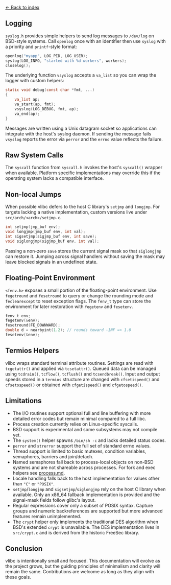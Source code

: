 [← Back to index](index.md)

## Logging

`syslog.h` provides simple helpers to send log messages to `/dev/log` on
BSD-style systems. Call `openlog` once with an identifier then use `syslog`
with a priority and `printf`-style format:

```c
openlog("myapp", LOG_PID, LOG_USER);
syslog(LOG_INFO, "started with %d workers", workers);
closelog();
```

The underlying function `vsyslog` accepts a `va_list` so you can wrap the
logger with custom helpers:

```c
static void debug(const char *fmt, ...)
{
    va_list ap;
    va_start(ap, fmt);
    vsyslog(LOG_DEBUG, fmt, ap);
    va_end(ap);
}
```

Messages are written using a Unix datagram socket so applications can integrate
with the host's syslog daemon. If sending the message fails `vsyslog` reports
the error via `perror` and the `errno` value reflects the failure.

## Raw System Calls

The `syscall` function from `syscall.h` invokes the host's `syscall()`
wrapper when available. Platform specific implementations may override
this if the operating system lacks a compatible interface.

## Non-local Jumps

When possible vlibc defers to the host C library's `setjmp` and `longjmp`.
For targets lacking a native implementation, custom versions live under
`src/arch/<arch>/setjmp.c`.

```c
int setjmp(jmp_buf env);
void longjmp(jmp_buf env, int val);
int sigsetjmp(sigjmp_buf env, int save);
void siglongjmp(sigjmp_buf env, int val);
```

Passing a non-zero `save` stores the current signal mask so that
`siglongjmp` can restore it.  Jumping across signal handlers without
saving the mask may leave blocked signals in an undefined state.

## Floating-Point Environment

`<fenv.h>` exposes a small portion of the floating-point environment. Use
`fegetround` and `fesetround` to query or change the rounding mode and
`feclearexcept` to reset exception flags. The `fenv_t` type can store the
environment for later restoration with `fegetenv` and `fesetenv`.

```c
fenv_t env;
fegetenv(&env);
fesetround(FE_DOWNWARD);
double d = nearbyint(1.2); // rounds toward -INF => 1.0
fesetenv(&env);
```

## Termios Helpers

vlibc wraps standard terminal attribute routines.  Settings are read with
`tcgetattr()` and applied via `tcsetattr()`.  Queued data can be managed using
`tcdrain()`, `tcflow()`, `tcflush()` and `tcsendbreak()`.  Input and output
speeds stored in a `termios` structure are changed with `cfsetispeed()` and
`cfsetospeed()` or obtained with `cfgetispeed()` and `cfgetospeed()`.

## Limitations

 - The I/O routines support optional full and line buffering with more
   detailed error codes but remain minimal compared to a full libc.
 - Process creation currently relies on Linux-specific syscalls.
 - BSD support is experimental and some subsystems may not compile yet.
 - The `system()` helper spawns `/bin/sh -c` and lacks detailed status
   codes.
 - `perror` and `strerror` support the full set of standard errno values.
- Thread support is limited to basic mutexes, condition variables,
  semaphores, barriers and join/detach.
- Named semaphores fall back to process-local objects on non-BSD systems and are
  not shareable across processes. For fork and exec helpers see
  [process.md](process.md).
- Locale handling falls back to the host implementation for values other
  than `"C"` or `"POSIX"`.
- `setjmp`/`longjmp` and `sigsetjmp`/`siglongjmp` rely on the host C library
  when available. Only an x86_64 fallback implementation is provided and
  the signal-mask fields follow glibc's layout.
- Regular expressions cover only a subset of POSIX syntax. Capture
  groups and numeric backreferences are supported but more advanced
  features remain unimplemented.
- The `crypt` helper only implements the traditional DES algorithm when
  BSD's extended `crypt` is unavailable. The DES implementation lives in
  `src/crypt.c` and is derived from the historic FreeSec library.

## Conclusion

vlibc is intentionally small and focused. This documentation will evolve as the project grows, but the guiding principles of minimalism and clarity will remain the same. Contributions are welcome as long as they align with these goals.

